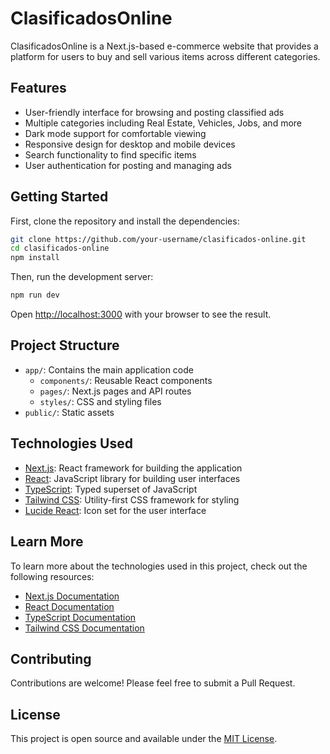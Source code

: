 # ClasificadosOnline

ClasificadosOnline is a Next.js-based e-commerce website that provides a platform for users to buy and sell various items across different categories.

## Features

- User-friendly interface for browsing and posting classified ads
- Multiple categories including Real Estate, Vehicles, Jobs, and more
- Dark mode support for comfortable viewing
- Responsive design for desktop and mobile devices
- Search functionality to find specific items
- User authentication for posting and managing ads

## Getting Started

First, clone the repository and install the dependencies:

```bash
git clone https://github.com/your-username/clasificados-online.git
cd clasificados-online
npm install
```

Then, run the development server:

```bash
npm run dev
```

Open [http://localhost:3000](http://localhost:3000) with your browser to see the result.

## Project Structure

- `app/`: Contains the main application code
  - `components/`: Reusable React components
  - `pages/`: Next.js pages and API routes
  - `styles/`: CSS and styling files
- `public/`: Static assets

## Technologies Used

- [Next.js](https://nextjs.org): React framework for building the application
- [React](https://reactjs.org): JavaScript library for building user interfaces
- [TypeScript](https://www.typescriptlang.org): Typed superset of JavaScript
- [Tailwind CSS](https://tailwindcss.com): Utility-first CSS framework for styling
- [Lucide React](https://lucide.dev): Icon set for the user interface

## Learn More

To learn more about the technologies used in this project, check out the following resources:

- [Next.js Documentation](https://nextjs.org/docs)
- [React Documentation](https://reactjs.org/docs/getting-started.html)
- [TypeScript Documentation](https://www.typescriptlang.org/docs/)
- [Tailwind CSS Documentation](https://tailwindcss.com/docs)

## Contributing

Contributions are welcome! Please feel free to submit a Pull Request.

## License

This project is open source and available under the [MIT License](LICENSE).
